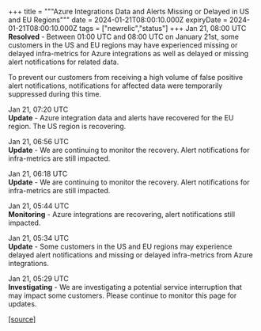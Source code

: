 +++
title = """Azure Integrations Data and Alerts Missing or Delayed in US and EU Regions"""
date = 2024-01-21T08:00:10.000Z
expiryDate = 2024-01-21T08:00:10.000Z
tags = ["newrelic","status"]
+++
Jan 21, 08:00 UTC  
**Resolved** - Between 01:00 UTC and 08:00 UTC on January 21st, some customers in the US and EU regions may have experienced missing or delayed infra-metrics for Azure integrations as well as delayed or missing alert notifications for related data.  
  
To prevent our customers from receiving a high volume of false positive alert notifications, notifications for affected data were temporarily suppressed during this time.

Jan 21, 07:20 UTC  
**Update** - Azure integration data and alerts have recovered for the EU region. The US region is recovering.

Jan 21, 06:56 UTC  
**Update** - We are continuing to monitor the recovery. Alert notifications for infra-metrics are still impacted.

Jan 21, 06:18 UTC  
**Update** - We are continuing to monitor the recovery. Alert notifications for infra-metrics are still impacted.

Jan 21, 05:44 UTC  
**Monitoring** - Azure integrations are recovering, alert notifications still impacted.

Jan 21, 05:34 UTC  
**Update** - Some customers in the US and EU regions may experience delayed alert notifications and missing or delayed infra-metrics from Azure integrations.

Jan 21, 05:29 UTC  
**Investigating** - We are investigating a potential service interruption that may impact some customers. Please continue to monitor this page for updates.

[[source]](https://status.newrelic.com/incidents/1fmnt05g7vqd)
